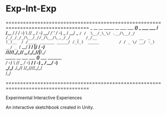 # Exp-Int-Exp

===================================================================================
                        _                __       __
 _____ __ ___  ___ ____(_)_ _  ___ ___  / /____ _/ /
/ -_) \ // _ \/ -_) __/ /  ' \/ -_) _ \/ __/ _ `/ / 
\__/_\_\/ .__/\__/_/ /_/_/_/_/\__/_//_/\__/\_,_/_/  
   _   /_/__                   __  _                
  (_)__  / /____ _______ _____/ /_(_)  _____        
 / / _ \/ __/ -_) __/ _ `/ __/ __/ / |/ / -_)       
/_/_//_/\__/\__/_/  \_,_/\__/\__/_/|___/\__/        
 _____ __ ___  ___ ____(_)__ ___  _______           
/ -_) \ // _ \/ -_) __/ / -_) _ \/ __/ -_)          
\__/_\_\/ .__/\__/_/ /_/\__/_//_/\__/\__/           
       /_/                                          
       
===================================================================================

Experimental Interactive Experiences

An interactive sketchbook created in Unity. 
